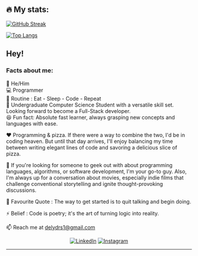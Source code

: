 ## 🔥 My stats:

[![GitHub Streak](https://streak-stats.demolab.com?user=delysilva&theme=merko&hide_border=true&exclude_days=Sun)](https://git.io/streak-stats)

[![Top Langs](https://github-readme-stats.vercel.app/api/top-langs/?username=delysilva&layout=compact&theme=merko&hide_border=true)](https://github.com/anuraghazra/github-readme-stats)

## Hey! 
### Facts about me:<br>
👧 He/Him<br>
💻 Programmer<br>
🔄 Routine : Eat - Sleep - Code - Repeat<br>
📜 Undergraduate Computer Science Student with a versatile skill set. Looking forward to become a Full-Stack developer.<br>
😆 Fun fact: Absolute fast learner, always grasping new concepts and languages with ease. <br>

❤️ Programming & pizza. If there were a way to combine the two, I'd be in coding heaven. But until that day arrives, I'll enjoy balancing my time between writing elegant lines of code and savoring a delicious slice of pizza.<br>

💬 If you're looking for someone to geek out with about programming languages, algorithms, or software development, I'm your go-to guy. Also, I'm always up for a conversation about movies, especially indie films that challenge conventional storytelling and ignite thought-provoking discussions.<br>

📝 Favourite Quote : The way to get started is to quit talking and begin doing.<br>

⚡ Belief : Code is poetry; it's the art of turning logic into reality.<br>

📫 Reach me at delydrs1@gmail.com <br>

<div align="center">
<a href="https://www.linkedin.com/in/dely-silva/" target="_blank"><img src="https://img.shields.io/badge/LinkedIn-%230077B5.svg?&style=flat-square&logo=linkedin&logoColor=white" alt="LinkedIn"></a>
<a href="https://instagram.com/rodriguesdely?igshid=MzNlNGNkZWQ4Mg==" target="_blank"><img src="https://img.shields.io/badge/Instagram-%23E4405F.svg?&style=flat-square&logo=instagram&logoColor=white" alt="Instagram"></a>
</div>

------
